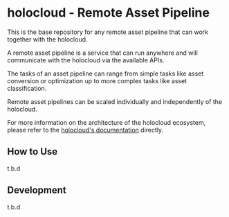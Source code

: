 # holocloud - Remote Asset Pipeline

This is the base repository for any remote asset pipeline that can work together with the holocloud.

A remote asset pipeline is a service that can run anywhere and will communicate with the holocloud
via the available APIs.

The tasks of an asset pipeline can range from simple tasks like asset conversion or optimization up
to more complex tasks like asset classification.

Remote asset pipelines can be scaled individually and independently of the holocloud.

For more information on the architecture of the holocloud ecosystem, please refer to the [holocloud's
documentation](https://github.com/Innoactive/HOLOCLOUD-backend) directly.

## How to Use

t.b.d

## Development

t.b.d
